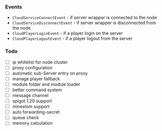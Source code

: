 

### Events

- `CloudServiceConnectEvent` - if server wrapper is connected to the node
- `CloudServiceDisconnectEvent` - if server wrapper is disconnected from the node
- `CloudPlayerLoginEvent` - if a player login on the server
- `CloudPlayerLogoutEvent` - if a player logout from the server

### Todo

- [ ] ip whitelist for node cluster
- [ ] proxy configuration
- [ ] automatic sub-Server entry on proxy
- [ ] manage player fallback
- [ ] module folder and module loader
- [ ] better command system
- [ ] message channel
- [ ] spigot 1.20 support
- [ ] minestom support
- [ ] auto forwarding-secret
- [ ] queue check
- [ ] memory calculation